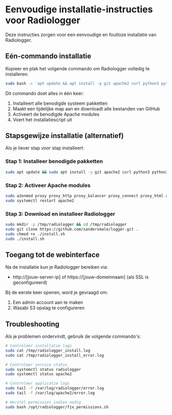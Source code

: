 # Eenvoudige installatie-instructies voor Radiologger

Deze instructies zorgen voor een eenvoudige en foutloze installatie van Radiologger.

## Eén-commando installatie

Kopieer en plak het volgende commando om Radiologger volledig te installeren:

```bash
sudo bash -c 'apt update && apt install -y git apache2 curl python3 python3-venv python3-pip ffmpeg postgresql libapache2-mod-wsgi-py3 libxml2-dev postgresql-contrib build-essential libpq-dev libcurl4-openssl-dev libssl-dev python3-boto3 certbot python3-certbot-apache net-tools wget && mkdir -p /tmp/radiologger && cd /tmp/radiologger && git clone https://github.com/sandersmale/logger.git . && a2enmod proxy proxy_http proxy_balancer proxy_connect proxy_html xml2enc rewrite headers ssl && systemctl restart apache2 && chmod +x ./install.sh && ./install.sh'
```

Dit commando doet alles in één keer:
1. Installeert alle benodigde systeem pakketten
2. Maakt een tijdelijke map aan en downloadt alle bestanden van GitHub
3. Activeert de benodigde Apache modules
4. Voert het installatiescript uit

## Stapsgewijze installatie (alternatief)

Als je liever stap voor stap installeert:

### Stap 1: Installeer benodigde pakketten

```bash
sudo apt update && sudo apt install -y git apache2 curl python3 python3-venv python3-pip ffmpeg postgresql libapache2-mod-wsgi-py3 libxml2-dev postgresql-contrib build-essential libpq-dev libcurl4-openssl-dev libssl-dev python3-boto3 certbot python3-certbot-apache net-tools wget
```

### Stap 2: Activeer Apache modules

```bash
sudo a2enmod proxy proxy_http proxy_balancer proxy_connect proxy_html xml2enc rewrite headers ssl
sudo systemctl restart apache2
```

### Stap 3: Download en installeer Radiologger

```bash
sudo mkdir -p /tmp/radiologger && cd /tmp/radiologger
sudo git clone https://github.com/sandersmale/logger.git .
sudo chmod +x ./install.sh
sudo ./install.sh
```

## Toegang tot de webinterface

Na de installatie kun je Radiologger bereiken via:
- http://[jouw-server-ip] of https://[jouw-domeinnaam] (als SSL is geconfigureerd)

Bij de eerste keer openen, word je gevraagd om:
1. Een admin account aan te maken
2. Wasabi S3 opslag te configureren

## Troubleshooting

Als je problemen ondervindt, gebruik de volgende commando's:
```bash
# Controleer installatie logs
sudo cat /tmp/radiologger_install.log
sudo cat /tmp/radiologger_install_error.log

# Controleer service status
sudo systemctl status radiologger
sudo systemctl status apache2

# Controleer applicatie logs
sudo tail -f /var/log/radiologger/error.log
sudo tail -f /var/log/apache2/error.log

# Herstel permissies indien nodig
sudo bash /opt/radiologger/fix_permissions.sh
```